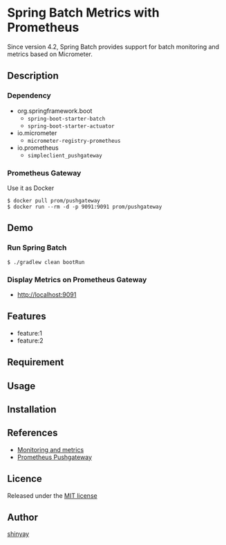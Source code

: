 # Spring Batch Metrics with Prometheus

Since version 4.2, Spring Batch provides support for batch monitoring and metrics based on Micrometer.


## Description
### Dependency
- org.springframework.boot
  - `spring-boot-starter-batch`
  - `spring-boot-starter-actuator`
- io.micrometer
  - `micrometer-registry-prometheus`
- io.prometheus
  - `simpleclient_pushgateway`

### Prometheus Gateway
Use it as Docker

```shell script
$ docker pull prom/pushgateway
$ docker run --rm -d -p 9091:9091 prom/pushgateway
```

## Demo
### Run Spring Batch
```shell script
$ ./gradlew clean bootRun
```

### Display Metrics on Prometheus Gateway
- [http://localhost:9091](http://localhost:9091)

## Features

- feature:1
- feature:2

## Requirement

## Usage

## Installation

## References

- [Monitoring and metrics](https://docs.spring.io/spring-batch/docs/current/reference/html/monitoring-and-metrics.html)
- [Prometheus Pushgateway](https://github.com/prometheus/pushgateway)

## Licence

Released under the [MIT license](https://gist.githubusercontent.com/shinyay/56e54ee4c0e22db8211e05e70a63247e/raw/34c6fdd50d54aa8e23560c296424aeb61599aa71/LICENSE)

## Author

[shinyay](https://github.com/shinyay)
